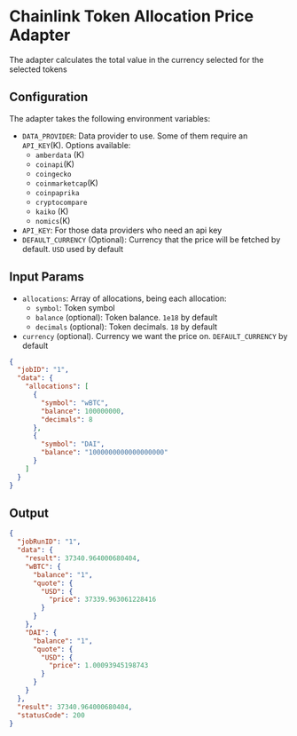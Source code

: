 # Chainlink Token Allocation Price Adapter

The adapter calculates the total value in the currency selected for the selected tokens

## Configuration

The adapter takes the following environment variables:

- `DATA_PROVIDER`: Data provider to use. Some of them require an `API_KEY`(K). Options available:
    - `amberdata` (K)
    - `coinapi`(K)
    - `coingecko`
    - `coinmarketcap`(K)
    - `coinpaprika`
    - `cryptocompare`
    - `kaiko` (K)
    - `nomics`(K)
- `API_KEY`: For those data providers who need an api key
- `DEFAULT_CURRENCY` (Optional): Currency that the price will be fetched by default. `USD` used by default


## Input Params

- `allocations`: Array of allocations, being each allocation:
  - `symbol`: Token symbol
  - `balance` (optional): Token balance. `1e18` by default
  - `decimals` (optional): Token decimals. `18` by default
- `currency` (optional). Currency we want the price on. `DEFAULT_CURRENCY` by default


```json
{
  "jobID": "1",
  "data": {
    "allocations": [
      {
        "symbol": "wBTC",
        "balance": 100000000,
        "decimals": 8
      },
      {
        "symbol": "DAI",
        "balance": "1000000000000000000"
      }
    ]
  }
}
```

## Output
```json
{
  "jobRunID": "1",
  "data": {
    "result": 37340.964000680404,
    "wBTC": {
      "balance": "1",
      "quote": {
        "USD": {
          "price": 37339.963061228416
        }
      }
    },
    "DAI": {
      "balance": "1",
      "quote": {
        "USD": {
          "price": 1.00093945198743
        }
      }
    }
  },
  "result": 37340.964000680404,
  "statusCode": 200
}
```
